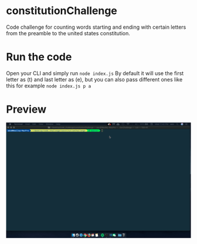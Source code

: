 # constitutionChallenge

Code challenge for counting words starting and ending with certain letters from the preamble to the united states constitution.

# Run the code

Open your CLI and simply run `node index.js`
By default it will use the first letter as (t) and last letter as (e), but you can also pass different ones like this for example `node index.js p a`

# Preview

![Live Demo](challenge.gif)
